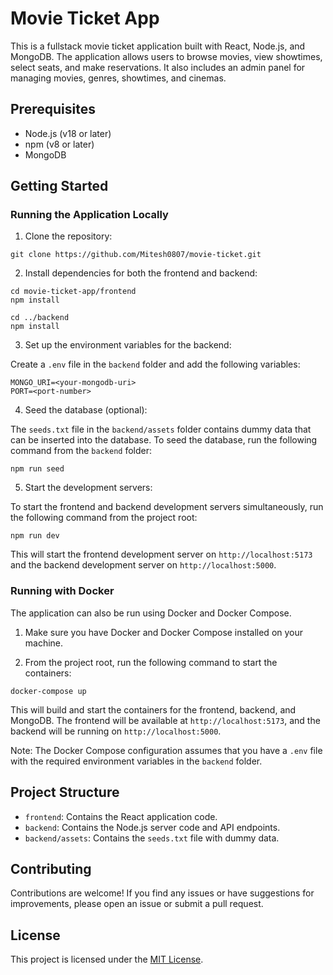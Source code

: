 # Movie Ticket App

This is a fullstack movie ticket application built with React, Node.js, and MongoDB. The application allows users to browse movies, view showtimes, select seats, and make reservations. It also includes an admin panel for managing movies, genres, showtimes, and cinemas.

## Prerequisites

- Node.js (v18 or later)
- npm (v8 or later)
- MongoDB

## Getting Started

### Running the Application Locally

1. Clone the repository:

```
git clone https://github.com/Mitesh0807/movie-ticket.git
```

2. Install dependencies for both the frontend and backend:

```
cd movie-ticket-app/frontend
npm install

cd ../backend
npm install
```

3. Set up the environment variables for the backend:

Create a `.env` file in the `backend` folder and add the following variables:

```
MONGO_URI=<your-mongodb-uri>
PORT=<port-number>
```

4. Seed the database (optional):

The `seeds.txt` file in the `backend/assets` folder contains dummy data that can be inserted into the database. To seed the database, run the following command from the `backend` folder:

```
npm run seed
```

5. Start the development servers:

To start the frontend and backend development servers simultaneously, run the following command from the project root:

```
npm run dev
```

This will start the frontend development server on `http://localhost:5173` and the backend development server on `http://localhost:5000`.

### Running with Docker

The application can also be run using Docker and Docker Compose.

1. Make sure you have Docker and Docker Compose installed on your machine.

2. From the project root, run the following command to start the containers:

```
docker-compose up
```

This will build and start the containers for the frontend, backend, and MongoDB. The frontend will be available at `http://localhost:5173`, and the backend will be running on `http://localhost:5000`.

Note: The Docker Compose configuration assumes that you have a `.env` file with the required environment variables in the `backend` folder.

## Project Structure

- `frontend`: Contains the React application code.
- `backend`: Contains the Node.js server code and API endpoints.
- `backend/assets`: Contains the `seeds.txt` file with dummy data.

## Contributing

Contributions are welcome! If you find any issues or have suggestions for improvements, please open an issue or submit a pull request.

## License

This project is licensed under the [MIT License](LICENSE).
